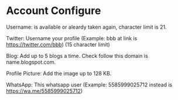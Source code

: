 # Account Configure
Username: is available or aleardy taken again, character limit is 21.

Twitter: Username your profile (Example: bbb at link is https://twitter.com/bbb) (15 character limit)

Blog: Add up to 5 blogs a time. Check follow this domain is name.blogspot.com.

Profile Picture: Add the image up to 128 KB.

WhatsApp: This whatsapp user (Example: 5585999025712 instead is https://wa.me/5585999025712)
